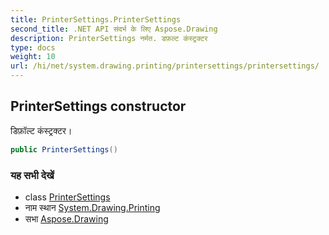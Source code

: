 ```yaml
---
title: PrinterSettings.PrinterSettings
second_title: .NET API संदर्भ के लिए Aspose.Drawing
description: PrinterSettings नर्मत. डफ़ल्ट कंस्ट्रक्टर
type: docs
weight: 10
url: /hi/net/system.drawing.printing/printersettings/printersettings/
---
```

## PrinterSettings constructor

डिफ़ॉल्ट कंस्ट्रक्टर।

```csharp
public PrinterSettings()
```

### यह सभी देखें

* class [PrinterSettings](../)
* नाम स्थान [System.Drawing.Printing](../../printersettings/)
* सभा [Aspose.Drawing](../../../)


